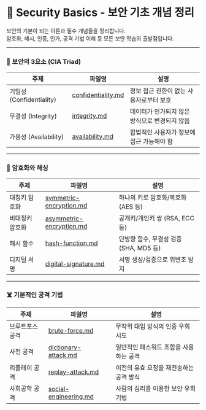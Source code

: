 # 🔐 Security Basics - 보안 기초 개념 정리

보안의 기본이 되는 이론과 필수 개념들을 정리합니다.  
암호화, 해시, 인증, 인가, 공격 기법 이해 등 모든 보안 학습의 출발점입니다.

---

### 🧠 보안의 3요소 (CIA Triad)
| 주제 | 파일명 | 설명 |
|------|--------|------|
| 기밀성 (Confidentiality) | [confidentiality.md](./notes/confidentiality.md) | 정보 접근 권한이 없는 사용자로부터 보호 |
| 무결성 (Integrity) | [integrity.md](./notes/integrity.md) | 데이터가 인가되지 않은 방식으로 변경되지 않음 |
| 가용성 (Availability) | [availability.md](./notes/availability.md) | 합법적인 사용자가 정보에 접근 가능해야 함 |

---

### 🔐 암호화와 해싱
| 주제 | 파일명 | 설명 |
|------|--------|------|
| 대칭키 암호화 | [symmetric-encryption.md](./notes/symmetric-encryption.md) | 하나의 키로 암호화/복호화 (AES 등) |
| 비대칭키 암호화 | [asymmetric-encryption.md](./notes/asymmetric-encryption.md) | 공개키/개인키 쌍 (RSA, ECC 등) |
| 해시 함수 | [hash-function.md](./notes/hash-function.md) | 단방향 함수, 무결성 검증 (SHA, MD5 등) |
| 디지털 서명 | [digital-signature.md](./notes/digital-signature.md) | 서명 생성/검증으로 위변조 방지 |

---

### ☠️ 기본적인 공격 기법
| 주제 | 파일명 | 설명 |
|------|--------|------|
| 브루트포스 공격 | [brute-force.md](./notes/brute-force.md) | 무작위 대입 방식의 인증 우회 시도 |
| 사전 공격 | [dictionary-attack.md](./notes/ictionary-attack.md) | 일반적인 패스워드 조합을 사용하는 공격 |
| 리플레이 공격 | [replay-attack.md](./notes/replay-attack.md) | 이전의 유효 요청을 재전송하는 공격 방식 |
| 사회공학 공격 | [social-engineering.md](./notes/social-engineering.md) | 사람의 심리를 이용한 보안 우회 기법 |
